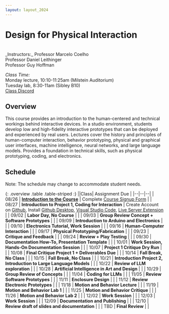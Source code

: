 ```yaml
---
layout: layout_2024
---
```


# Design for Physical Interaction

<br>
_Instructors:_
Professor Marcelo Coelho <br>
Professor Daniel Leithinger <br>
Professor Guy Hoffman <br>

_Class Time:_ <br>
Monday lecture, 10:10-11:25am (Milstein Auditorium)<br>
Tuesday lab, 8:30-11am (Sibley B10)
<br>
[Class Discord]() <br>

## Overview

This course provides an introduction to the human-centered and technical workings behind interactive devices. In a studio environment, students develop low and high-fidelity interactive prototypes that can be deployed and experienced by real users. Lectures cover the history and principles of human-computer interaction, behavior prototyping, physical and graphical user interfaces, machine intelligence, neural networks, and large language models. Provides a foundation in technical skills, such as physical prototyping, coding, and electronics.

## Schedule

Note: The schedule may change to accommodate student needs.

{: .overview .table .table-striped :}
||Class| Assignment Due |
|--|--|--|
| 08/26 | **[Introduction to the Course](https://docs.google.com/presentation/d/1ZTG53sUKXACfSIj7Zp71ydn2wSpk5urqkSMYfDW2lRY/pub?start=false&loop=false&delayms=60000)** | Complete [Course Signup Form](https://forms.gle/VwFWdcDoEJ7FAkKF8) |
| 08/27 | **Introduction to Project 1, Coding for Interaction** | Create Account on [Github](https://www.github.com), Install [Github Desktop](https://desktop.github.com/download/), [Visual Studio Code](https://code.visualstudio.com/), [Live Server Extension](https://marketplace.visualstudio.com/items?itemName=ritwickdey.LiveServer) |
| 09/02 | **Labor Day, No Course** | |
| 09/03 | **Group Review Concept + Software Prototypes** | |
| 09/09 | **Introduction to Arduino and Electronics** | |
| 09/10 | **Electronics Tutorial, Work Session** | |
| 09/16 | **Human-Computer Interaction** | |
| 09/17 | **Physical Prototyping/Fabrication** | |
| 09/23 | **Critique and Feedback** | |
| 09/24 | **Review + Play Testing** | |
| 09/30 | **Documentation How-To, Presentation Template** | |
| 10/01 | **Work Session, Hands-On Documentation Session** | |
| 10/07 | **Project 1 Critique Dry Run** | |
| 10/08 | **Final Critique Project 1 + Deliverables Due** | |
| 10/14 | **Fall Break, No Class** | |
| 10/15 | **Fall Break, No Class** | |
| 10/21 | **Introduction Project 2, Introduction to Large Language Models** | |
| 10/22 | **Review of LLM exploration** | |
| 10/28 | **Artificial Intelligence in Art and Design** | |
| 10/29 | **Group Review of Concepts** | |
| 11/04 | **Coding for LLMs** | |
| 11/05 | **Review Software Prototypes** | |
| 11/11 | **Enclosure Design** | |
| 11/12 | **Review Electronic Prototypes** | |
| 11/18 | **Motion and Behavior Lecture** | |
| 11/19 | **Motion and Behavior Lab 1** | |
| 11/25 | **Motion and Behavior Critique** | |
| 11/26 | **Motion and Behavior Lab 2** | |
| 12/02 | **Work Session** | |
| 12/03 | **Work Session** | |
| 12/09 | **Documentation and Publishing** | |
| 12/10 | **Review draft of slides and documentation** | |
| TBD | **Final Review** | |